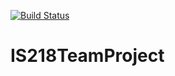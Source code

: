 [![Build Status](https://travis-ci.org/nourahedhli/IS218TeamProject.svg?branch=master)](https://travis-ci.org/nourahedhli/IS218TeamProject)

# IS218TeamProject
